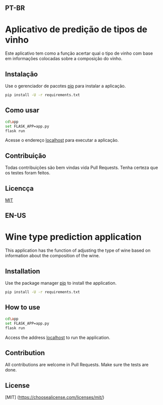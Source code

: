 ## PT-BR

# Aplicativo de predição de tipos de vinho

Este aplicativo tem como a função acertar qual o tipo de vinho com base em informações colocadas sobre a composição do vinho.

## Instalação

Use o gerenciador de pacotes [pip](https://pip.pypa.io/en/stable/) para instalar a aplicação.

```bash
pip install -U -r requirements.txt
```

## Como usar

```bash
cd\app
set FLASK_APP=app.py
flask run
```

Acesse o endereço [localhost](http://localhost:5000) para executar a aplicação. 

## Contribuição
Todas contribuições são bem vindas vida Pull Requests. Tenha certeza que os testes foram feitos.

## Licencça
[MIT](https://choosealicense.com/licenses/mit/)


## EN-US

# Wine type prediction application

This application has the function of adjusting the type of wine based on information about the composition of the wine.

## Installation

Use the package manager [pip](https://pip.pypa.io/en/stable/) to install the application.

```bash
pip install -U -r requirements.txt
```

## How to use

```bash
cd\app
set FLASK_APP=app.py
flask run
```

Access the address [localhost](http://localhost:5000) to run the application.

## Contribution
All contributions are welcome in Pull Requests. Make sure the tests are done.

## License
[MIT] (https://choosealicense.com/licenses/mit/)